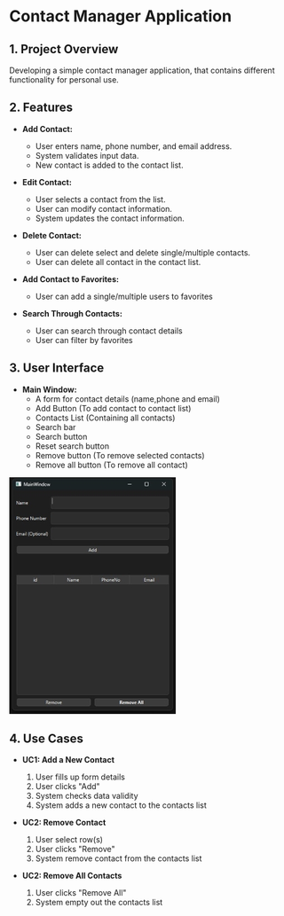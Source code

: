 # Contact Manager Application

## 1. Project Overview

Developing a simple contact manager application, that contains different functionality for personal use.

## 2. Features

* **Add Contact:**
    * User enters name, phone number, and email address.
    * System validates input data.
    * New contact is added to the contact list.

* **Edit Contact:**
    * User selects a contact from the list.
    * User can modify contact information.
    * System updates the contact information. 

* **Delete Contact:**
    * User can delete select and delete single/multiple contacts.
    * User can delete all contact in the contact list.

* **Add Contact to Favorites:**
    * User can add a single/multiple users to favorites

* **Search Through Contacts:**
    * User can search through contact details
    * User can filter by favorites

## 3. User Interface

* **Main Window:**
    * A form for contact details (name,phone and email)
    * Add Button (To add contact to contact list)
    * Contacts List (Containing all contacts)
    * Search bar
    * Search button
    * Reset search button
    * Remove button (To remove selected contacts)
    * Remove all button (To remove all contact)

![My Image](MainWindow_ScreenShot.jpg)

## 4. Use Cases

* **UC1: Add a New Contact**
    1. User fills up form details
    2. User clicks "Add"
    3. System checks data validity
    4. System adds a new contact to the contacts list

* **UC2: Remove Contact**
    1. User select row(s)
    2. User clicks "Remove"
    3. System remove contact from the contacts list

* **UC2: Remove All Contacts**
    1. User clicks "Remove All"
    2. System empty out the contacts list